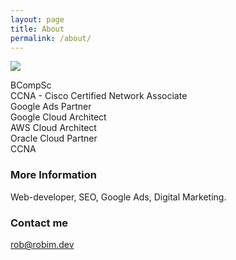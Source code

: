 ```yaml
---
layout: page
title: About
permalink: /about/
---
```



<a href="https://www.google.com/partners/agency?id=2114776612" target="_blank">
    <img src="https://www.gstatic.com/partners/badge/images/2023/PartnerBadgeClickable.svg"/>
</a>

BCompSc<br>
CCNA - Cisco Certified Network Associate<br>
Google Ads Partner<br>
Google Cloud Architect<br>
AWS Cloud Architect<br>
Oracle Cloud Partner<br>
CCNA<br>


### More Information

Web-developer, SEO, Google Ads, Digital Marketing.

### Contact me

[rob@robim.dev](mailto:rob@robim.dev)